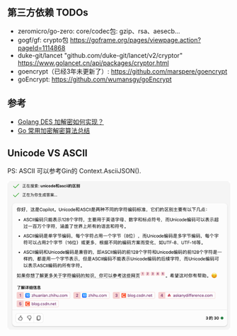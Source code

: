 ## 第三方依赖 TODOs

* zeromicro/go-zero:
  core/codec包: gzip、rsa、aesecb...
* gogf/gf:
  crypto包
  https://goframe.org/pages/viewpage.action?pageId=1114868
* duke-git/lancet
  "github.com/duke-git/lancet/v2/cryptor"
  https://www.golancet.cn/api/packages/cryptor.html
* goencrypt（已经3年未更新了）:
  https://github.com/marspere/goencrypt
* goEncrypt:
  https://github.com/wumansgy/goEncrypt

## 参考

- [Golang DES 加解密如何实现？](https://mp.weixin.qq.com/s/yxK6y3EirIzafS4l9LnLfQ)
- [Go 常用加密解密算法总结](https://mp.weixin.qq.com/s?__biz=Mzg5NTYxMTAzOQ==&mid=2247495912&idx=2&sn=d19693bd64810f86a4291e3a21236c6d)

## Unicode VS ASCII

PS: ASCII 可以参考Gin的 Context.AsciiJSON().

![_img.png](_img.png)



